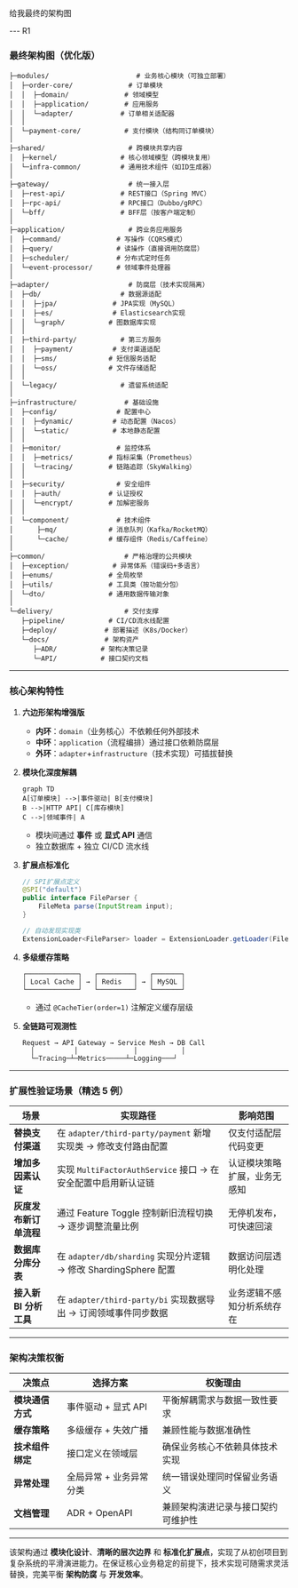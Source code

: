 给我最终的架构图

--- R1

### **最终架构图（优化版）**

```text
├─modules/                      # 业务核心模块（可独立部署）
│  ├─order-core/              # 订单模块
│  │  ├─domain/              # 领域模型
│  │  ├─application/         # 应用服务
│  │  └─adapter/            # 订单相关适配器
│  │
│  └─payment-core/           # 支付模块（结构同订单模块）
│
├─shared/                     # 跨模块共享内容
│  ├─kernel/                # 核心领域模型（跨模块复用）
│  └─infra-common/          # 通用技术组件（如ID生成器）
│
├─gateway/                    # 统一接入层
│  ├─rest-api/              # REST接口（Spring MVC）
│  ├─rpc-api/               # RPC接口（Dubbo/gRPC）
│  └─bff/                   # BFF层（按客户端定制）
│
├─application/                # 跨业务应用服务
│  ├─command/              # 写操作（CQRS模式）
│  ├─query/                # 读操作（直接调用防腐层）
│  ├─scheduler/            # 分布式定时任务
│  └─event-processor/      # 领域事件处理器
│
├─adapter/                    # 防腐层（技术实现隔离）
│  ├─db/                    # 数据源适配
│  │  ├─jpa/              # JPA实现（MySQL）
│  │  ├─es/               # Elasticsearch实现
│  │  └─graph/           # 图数据库实现
│  │
│  ├─third-party/           # 第三方服务
│  │  ├─payment/          # 支付渠道适配
│  │  ├─sms/             # 短信服务适配
│  │  └─oss/             # 文件存储适配
│  │
│  └─legacy/                # 遗留系统适配
│
├─infrastructure/            # 基础设施
│  ├─config/               # 配置中心
│  │  ├─dynamic/          # 动态配置（Nacos）
│  │  └─static/           # 本地静态配置
│  │
│  ├─monitor/              # 监控体系
│  │  ├─metrics/         # 指标采集（Prometheus）
│  │  └─tracing/         # 链路追踪（SkyWalking）
│  │
│  ├─security/             # 安全组件
│  │  ├─auth/            # 认证授权
│  │  └─encrypt/         # 加解密服务
│  │
│  └─component/            # 技术组件
│      ├─mq/             # 消息队列（Kafka/RocketMQ）
│      └─cache/          # 缓存组件（Redis/Caffeine）
│
├─common/                    # 严格治理的公共模块
│  ├─exception/           # 异常体系（错误码+多语言）
│  ├─enums/              # 全局枚举
│  ├─utils/              # 工具类（按功能分包）
│  └─dto/                # 通用数据传输对象
│
└─delivery/                  # 交付支撑
   ├─pipeline/           # CI/CD流水线配置
   ├─deploy/            # 部署描述（K8s/Docker）
   └─docs/              # 架构资产
      ├─ADR/           # 架构决策记录
      └─API/           # 接口契约文档
```

---

### **核心架构特性**

1. **六边形架构增强版**

   - **内环**：`domain`（业务核心）不依赖任何外部技术
   - **中环**：`application`（流程编排）通过接口依赖防腐层
   - **外环**：`adapter`+`infrastructure`（技术实现）可插拔替换

2. **模块化深度解耦**

   ```mermaid
   graph TD
   A[订单模块] -->|事件驱动| B[支付模块]
   B -->|HTTP API| C[库存模块]
   C -->|领域事件| A
   ```

   - 模块间通过 **事件** 或 **显式 API** 通信
   - 独立数据库 + 独立 CI/CD 流水线

3. **扩展点标准化**

   ```java
   // SPI扩展点定义
   @SPI("default")
   public interface FileParser {
       FileMeta parse(InputStream input);
   }

   // 自动发现实现类
   ExtensionLoader<FileParser> loader = ExtensionLoader.getLoader(FileParser.class);
   ```

4. **多级缓存策略**

   ```text
   ┌─────────────┐   ┌─────────┐   ┌───────┐
   │ Local Cache │ → │ Redis   │ → │ MySQL │
   └─────────────┘   └─────────┘   └───────┘
   ```

   - 通过 `@CacheTier(order=1)` 注解定义缓存层级

5. **全链路可观测性**
   ```text
   Request → API Gateway → Service Mesh → DB Call
     │          │              │           │
     └─Tracing─┴─Metrics─────┴─Logging───┘
   ```

---

### **扩展性验证场景（精选 5 例）**

| 场景                   | 实现路径                                                         | 影响范围                     |
| ---------------------- | ---------------------------------------------------------------- | ---------------------------- |
| **替换支付渠道**       | 在 `adapter/third-party/payment` 新增实现类 → 修改支付路由配置   | 仅支付适配层代码变更         |
| **增加多因素认证**     | 实现 `MultiFactorAuthService` 接口 → 在安全配置中启用新认证链    | 认证模块策略扩展，业务无感知 |
| **灰度发布新订单流程** | 通过 Feature Toggle 控制新旧流程切换 → 逐步调整流量比例          | 无停机发布，可快速回滚       |
| **数据库分库分表**     | 在 `adapter/db/sharding` 实现分片逻辑 → 修改 ShardingSphere 配置 | 数据访问层透明化处理         |
| **接入新 BI 分析工具** | 在 `adapter/third-party/bi` 实现数据导出 → 订阅领域事件同步数据  | 业务逻辑不感知分析系统存在   |

---

### **架构决策权衡**

| 决策点           | 选择方案                | 权衡理由                           |
| ---------------- | ----------------------- | ---------------------------------- |
| **模块通信方式** | 事件驱动 + 显式 API     | 平衡解耦需求与数据一致性要求       |
| **缓存策略**     | 多级缓存 + 失效广播     | 兼顾性能与数据准确性               |
| **技术组件绑定** | 接口定义在领域层        | 确保业务核心不依赖具体技术实现     |
| **异常处理**     | 全局异常 + 业务异常分类 | 统一错误处理同时保留业务语义       |
| **文档管理**     | ADR + OpenAPI           | 兼顾架构演进记录与接口契约可维护性 |

---

该架构通过 **模块化设计**、**清晰的层次边界** 和 **标准化扩展点**，实现了从初创项目到复杂系统的平滑演进能力。在保证核心业务稳定的前提下，技术实现可随需求灵活替换，完美平衡 **架构防腐** 与 **开发效率**。

